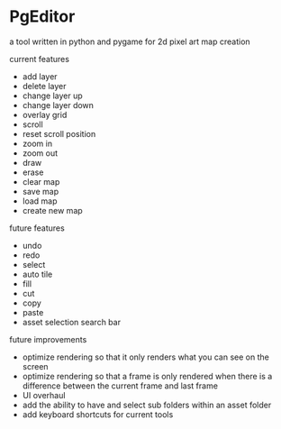 # PgEditor
a tool written in python and pygame for 2d pixel art map creation

current features
- add layer
- delete layer
- change layer up
- change layer down
- overlay grid
- scroll
- reset scroll position
- zoom in
- zoom out
- draw
- erase
- clear map
- save map
- load map
- create new map

future features
- undo
- redo
- select
- auto tile
- fill
- cut
- copy
- paste
- asset selection search bar

future improvements
- optimize rendering so that it only renders what you can see on the screen
- optimize rendering so that a frame is only rendered when there is a difference between the current frame and last frame
- UI overhaul
- add the ability to have and select sub folders within an asset folder
- add keyboard shortcuts for current tools
